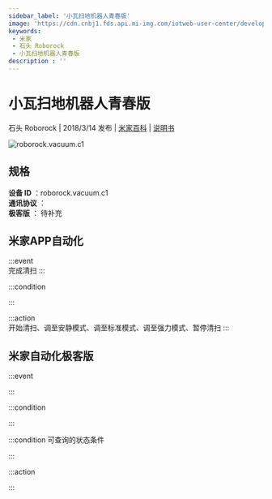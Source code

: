 ```yaml
---
sidebar_label: '小瓦扫地机器人青春版'
image: 'https://cdn.cnbj1.fds.api.mi-img.com/iotweb-user-center/developer_16790691071350mGR3PjK.png?GalaxyAccessKeyId=AKVGLQWBOVIRQ3XLEW&Expires=9223372036854775807&Signature=6XcSAOOH2Yy6uRd1aGHTEZZKNWE='
keywords: 
 - 米家
 - 石头 Roborock
 - 小瓦扫地机器人青春版
description : ''
---
```

# 小瓦扫地机器人青春版

石头 Roborock | 2018/3/14 发布 | [米家百科](https://home.mi.com/webapp/content/baike/product/index.html?model=roborock.vacuum.c1) | [说明书](https://home.mi.com/views/introduction.html?model=roborock.vacuum.c1&region=cn)

![roborock.vacuum.c1](https://cdn.cnbj1.fds.api.mi-img.com/iotweb-user-center/developer_16790691071350mGR3PjK.png?GalaxyAccessKeyId=AKVGLQWBOVIRQ3XLEW&Expires=9223372036854775807&Signature=6XcSAOOH2Yy6uRd1aGHTEZZKNWE=)

## 规格  
> 
**设备 ID** ：roborock.vacuum.c1  
**通讯协议** ：  
**极客版**  ： 待补充 


## 米家APP自动化  

:::event  
完成清扫
:::

:::condition  

:::

:::action   
开始清扫、调至安静模式、调至标准模式、调至强力模式、暂停清扫
:::

## 米家自动化极客版  

:::event  

:::

:::condition  

:::

:::condition 可查询的状态条件  

:::

:::action  

:::

        
